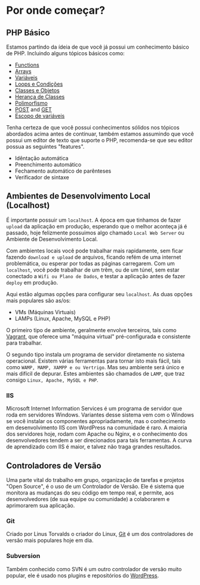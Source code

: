 # Por onde começar?

## PHP Básico

Estamos partindo da ídeia de que você já possui um conhecimento básico de PHP. Incluindo alguns tópicos básicos como:

 - [Functions](http://www.php.net/manual/en/language.functions.php)
 - [Arrays](http://www.php.net/manual/en/language.types.array.php)
 - [Variáveis](http://www.php.net/manual/en/language.variables.php)
 - [Loops e Condições](http://www.php.net/manual/en/language.control-structures.php)
 - [Classes e Objetos](http://www.php.net/manual/en/language.oop5.php)
 - [Herança de Classes](http://www.php.net/manual/en/language.oop5.inheritance.php)
 - [Polimorfismo](http://code.tutsplus.com/tutorials/understanding-and-applying-polymorphism-in-php--net-14362)
 - [POST](http://www.php.net/manual/en/reserved.variables.post.php) and [GET](http://www.php.net/manual/en/reserved.variables.get.php)
 - [Escopo de variáveis](http://www.php.net/manual/en/language.variables.scope.php)

Tenha certeza de que você possui conhecimentos sólidos nos tópicos abordados acima antes de continuar, também estamos assumindo que você possui um editor de texto que suporte o PHP, recomenda-se que seu editor possua as seguintes "features".

 - Idêntação automática
 - Preenchimento automático
 - Fechamento automático de parênteses
 - Verificador de sintaxe

## Ambientes de Desenvolvimento Local (Localhost)

É importante possuir um `localhost`. A época em que tinhamos de fazer `upload` da aplicação em produção, esperando que o melhor aconteça já é passado, hoje felizmente possuimos algo chamado `Local Web Server` ou Ambiente de Desenvolvimento Local.

Com ambientes locais você pode trabalhar mais rapidamente, sem ficar fazendo `download e upload` de arquivos, ficando refém de uma internet problemática, ou esperar por todas as páginas carregarem. Com um `localhost`, você pode trabalhar de um trêm, ou de um túnel, sem estar conectado a `Wifi ou Plano de Dados`, e testar a aplicação antes de fazer `deploy` em produção.

Aqui estão algumas opções para configurar seu `localhost`. As duas opções mais populares são as/os:

 - VMs (Máquinas Virtuais)
 - LAMPs (Linux, Apache, MySQL e PHP)

O primeiro tipo de ambiente, geralmente envolve terceiros, tais como [Vagrant](https://www.vagrantup.com), que oferece uma "máquina virtual" pré-configurada e consistente para trabalhar.

O segundo tipo instala um programa de servidor diretamente no sistema operacional. Existem várias ferramentas para tornar isto mais fácil, tais como `WAMP, MAMP, XAMPP e ou Vertrigo`. Mas seu ambiente será único e mais difícil de depurar. Estes ambientes são chamados de `LAMP`, que traz consigo `Linux, Apache, MySQL e PHP`.

### IIS

Microsoft Internet Information Services é um programa de servidor que roda em servidores Windows. Variantes desse sistema vem com o Windows se você instalar os componentes apropriadamente, mas o conhecimento em desenvolvimento IIS com WordPress na comunidade é raro. A maioria dos servidores hoje, rodam com Apache ou Nginx, e o conhecimento dos desenvolvedores tendem a ser direcionados para tais ferramentas. A curva de aprendizado com IIS é maior, e talvez não traga grandes resultados.

## Controladores de Versão

Uma parte vital do trabalho em grupo, organização de tarefas e projetos "Open Source", é o uso de um Controlador de Versão. Ele é sistema que monitora as mudanças do seu código em tempo real, e permite, aos desenvolvedores (de sua equipe ou comunidade) a colaborarem e aprimorarem sua aplicação.

### Git
Criado por Linus Torvalds o criador do Linux, [Git](http://git-scm.com/) é um dos controladores de versão mais populares hoje em dia.

### Subversion
Também conhecido como SVN é um outro controlador de versão muito popular, ele é usado nos plugins e repositórios do [WordPress](https://wordpress.org).
